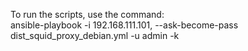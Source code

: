 To run the scripts, use the command:
<br>
ansible-playbook -i 192.168.111.101, --ask-become-pass dist_squid_proxy_debian.yml -u admin -k
